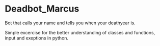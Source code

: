 # Deadbot_Marcus
Bot that calls your name and tells you when your deathyear is.

Simple excercise for the better understanding of classes and functions, input and exeptions in python.
